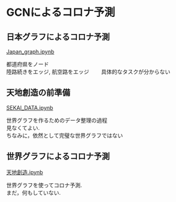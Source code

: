 # GCNによるコロナ予測

## 日本グラフによるコロナ予測
[Japan_graph.ipynb](https://colab.research.google.com/github/sirakik/japan_graph/blob/master/japan_graph.ipynb)

都道府県をノード  
陸路続きをエッジ, 航空路をエッジ　　
具体的なタスクが分からない


## 天地創造の前準備
[SEKAI_DATA.ipynb](https://colab.research.google.com/github/sirakik/japan_graph/blob/master/SEKAI_DATA.ipynb)  

世界グラフを作るためのデータ整理の過程  
見なくてよい.  
ちなみに，依然として完璧な世界グラフではない

## 世界グラフによるコロナ予測
[天地創造.ipynb](https://colab.research.google.com/github/sirakik/japan_graph/blob/master/天地創造.ipynb)

世界グラフを使ってコロナ予測.  
まだ，何もしていない.